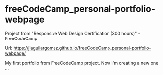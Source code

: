 # freeCodeCamp_personal-portfolio-webpage
Project from "Responsive Web Design Certification (300 hours)" - FreeCodeCamp

Url: https://jlaguilargomez.github.io/freeCodeCamp_personal-portfolio-webpage/

My first portfolio from FreeCodeCamp project. Now I'm creating a new one ...
